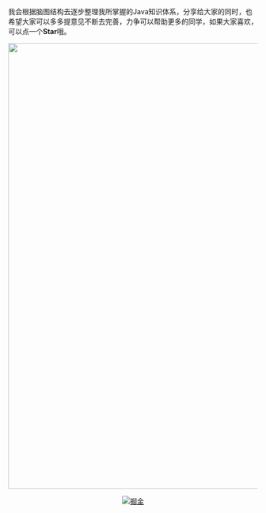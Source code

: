 
我会根据脑图结构去逐步整理我所掌握的Java知识体系，分享给大家的同时，也希望大家可以多多提意见不断去完善，力争可以帮助更多的同学，如果大家喜欢，可以点一个**Star**哦。

<p align="center">
    <a href="https://github.com/AndrewLi1024/java-sharing" target="_blank">
        <img src="https://s.im5i.com/2021/02/20/cdroG.jpg" width="900px"/>
    </a>
</p>


<p align="center">
  <a href="https://juejin.cn/user/1134351732458008"><img src="https://img.shields.io/badge/juejin-掘金-blue.svg" 
alt="掘金"></a>
</p>
